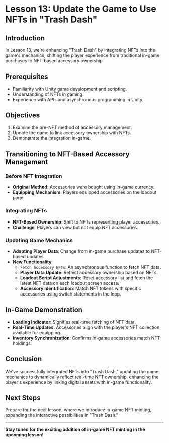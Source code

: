 # Lesson 13: Update the Game to Use NFTs in "Trash Dash"

## Introduction
In Lesson 13, we're enhancing "Trash Dash" by integrating NFTs into the game's mechanics, shifting the player experience from traditional in-game purchases to NFT-based accessory ownership.

## Prerequisites
- Familiarity with Unity game development and scripting.
- Understanding of NFTs in gaming.
- Experience with APIs and asynchronous programming in Unity.

## Objectives
1. Examine the pre-NFT method of accessory management.
2. Update the game to link accessory ownership with NFTs.
3. Demonstrate the integration in-game.

## Transitioning to NFT-Based Accessory Management

### Before NFT Integration
- **Original Method**: Accessories were bought using in-game currency.
- **Equipping Mechanism**: Players equipped accessories on the loadout page.

### Integrating NFTs
- **NFT-Based Ownership**: Shift to NFTs representing player accessories.
- **Challenge**: Players can view but not equip NFT accessories.

### Updating Game Mechanics
- **Adapting Player Data**: Change from in-game purchase updates to NFT-based updates.
- **New Functionality**:
  - `Fetch Accessory NFTs`: An asynchronous function to fetch NFT data.
  - **Player Data Update**: Reflect accessory ownership based on NFTs.
  - **Loadout Script Adjustments**: Reset accessory list and fetch the latest NFT data on each loadout screen access.
  - **Accessory Identification**: Match NFT tokens with specific accessories using switch statements in the loop.

## In-Game Demonstration
- **Loading Indicator**: Signifies real-time fetching of NFT data.
- **Real-Time Updates**: Accessories align with the player's NFT collection, available for equipping.
- **Inventory Synchronization**: Confirms in-game accessories match NFT holdings.

## Conclusion
We've successfully integrated NFTs into "Trash Dash," updating the game mechanics to dynamically reflect real-time NFT ownership, enhancing the player's experience by linking digital assets with in-game functionality.

## Next Steps
Prepare for the next lesson, where we introduce in-game NFT minting, expanding the interactive possibilities in "Trash Dash."

---
**Stay tuned for the exciting addition of in-game NFT minting in the upcoming lesson!**

